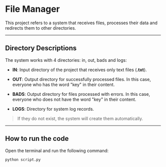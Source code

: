 # **File Manager**

This project refers to a system that receives files, processes their data and redirects them to other directories.

---
## **Directory Descriptions**

The system works with 4 directories: in, out, bads and logs: 

* **IN**: Input directory of the project that receives only text files (**.txt**).

* **OUT**: Output directory for successfully processed files. In this case, everyone who has the word "key" in their content.

* **BADS**: Output directory for files processed with errors. In this case, everyone who does not have the word "key" in their content.

* **LOGS**: Directory for system log records.

> If they do not exist, the system will create them automatically.

---
## **How to run the code**

Open the terminal and run the following command:

```
python script.py
```